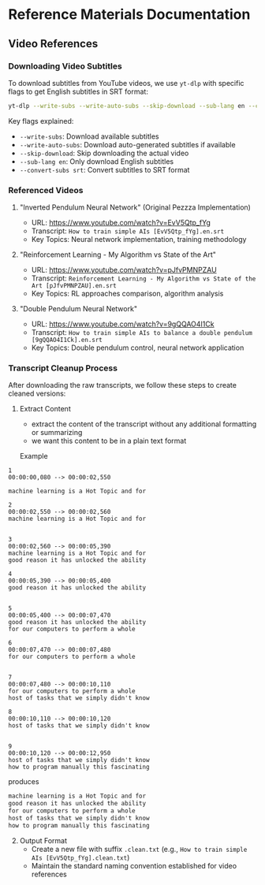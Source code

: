 # Reference Materials Documentation

## Video References

### Downloading Video Subtitles
To download subtitles from YouTube videos, we use `yt-dlp` with specific flags to get English subtitles in SRT format:

```bash
yt-dlp --write-subs --write-auto-subs --skip-download --sub-lang en --convert-subs srt "VIDEO_URL"
```

Key flags explained:
- `--write-subs`: Download available subtitles
- `--write-auto-subs`: Download auto-generated subtitles if available
- `--skip-download`: Skip downloading the actual video
- `--sub-lang en`: Only download English subtitles
- `--convert-subs srt`: Convert subtitles to SRT format

### Referenced Videos

1. "Inverted Pendulum Neural Network" (Original Pezzza Implementation)
   - URL: https://www.youtube.com/watch?v=EvV5Qtp_fYg
   - Transcript: `How to train simple AIs [EvV5Qtp_fYg].en.srt`
   - Key Topics: Neural network implementation, training methodology

2. "Reinforcement Learning - My Algorithm vs State of the Art"
   - URL: https://www.youtube.com/watch?v=pJfvPMNPZAU
   - Transcript: `Reinforcement Learning - My Algorithm vs State of the Art [pJfvPMNPZAU].en.srt`
   - Key Topics: RL approaches comparison, algorithm analysis

3. "Double Pendulum Neural Network"
   - URL: https://www.youtube.com/watch?v=9gQQAO4I1Ck
   - Transcript: `How to train simple AIs to balance a double pendulum [9gQQAO4I1Ck].en.srt`
   - Key Topics: Double pendulum control, neural network application

### Transcript Cleanup Process

After downloading the raw transcripts, we follow these steps to create cleaned versions:

1. Extract Content
   - extract the content of the transcript without any additional formatting or summarizing
   - we want this content to be in a plain text format

   Example

```srt
1
00:00:00,080 --> 00:00:02,550

machine learning is a Hot Topic and for

2
00:00:02,550 --> 00:00:02,560
machine learning is a Hot Topic and for
 

3
00:00:02,560 --> 00:00:05,390
machine learning is a Hot Topic and for
good reason it has unlocked the ability

4
00:00:05,390 --> 00:00:05,400
good reason it has unlocked the ability
 

5
00:00:05,400 --> 00:00:07,470
good reason it has unlocked the ability
for our computers to perform a whole

6
00:00:07,470 --> 00:00:07,480
for our computers to perform a whole
 

7
00:00:07,480 --> 00:00:10,110
for our computers to perform a whole
host of tasks that we simply didn't know

8
00:00:10,110 --> 00:00:10,120
host of tasks that we simply didn't know
 

9
00:00:10,120 --> 00:00:12,950
host of tasks that we simply didn't know
how to program manually this fascinating
```
produces

```txt
machine learning is a Hot Topic and for
good reason it has unlocked the ability
for our computers to perform a whole
host of tasks that we simply didn't know
how to program manually this fascinating
```

2. Output Format
   - Create a new file with suffix `.clean.txt` (e.g., `How to train simple AIs [EvV5Qtp_fYg].clean.txt`)
   - Maintain the standard naming convention established for video references
